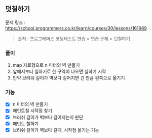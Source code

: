 ## 덧칠하기
문제 링크 : https://school.programmers.co.kr/learn/courses/30/lessons/161989
> 출처 : 프로그래머스 코딩테스트 연습 > 연습 문제 > 덧칠하기

### 풀이
1. map 자료형으로 n 미터의 벽 만들기
2. 앞에서부터 칠하기로 한 구역이 나오면 칠하기 시작
3. 만약 브러쉬 길이가 벽보다 길어지면 긴 만큼 왼쪽으로 옮기기

### 기능
- [x] n 미터의 벽 만들기
- [x] 페인트칠 시작점 찾기
- [x] 브러쉬 길이가 벽보다 길어지는지 판단
- [x] 페인트 칠하기
- [x] 브러쉬 길이가 벽보다 길때, 시작점 옮기는 기능